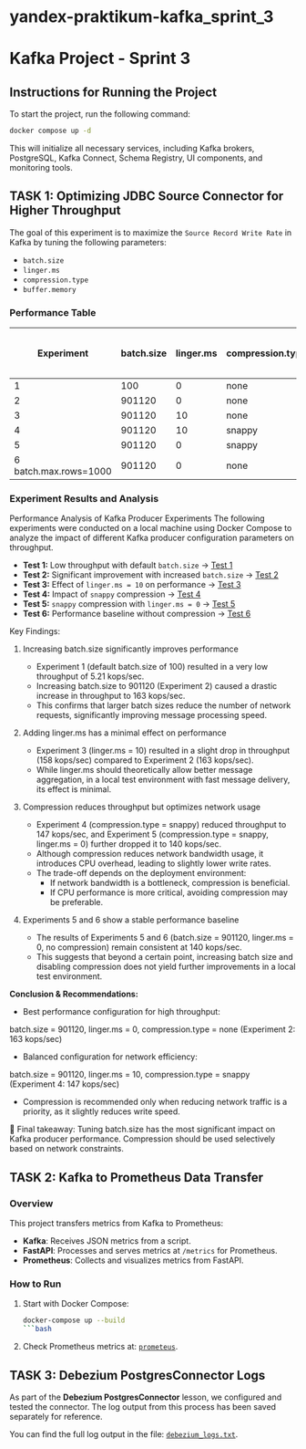 # yandex-praktikum-kafka_sprint_3

# Kafka Project - Sprint 3

## Instructions for Running the Project

To start the project, run the following command:
```sh
docker compose up -d
```
This will initialize all necessary services, including Kafka brokers, PostgreSQL, Kafka Connect, Schema Registry, UI components, and monitoring tools.

## TASK 1: Optimizing JDBC Source Connector for Higher Throughput

The goal of this experiment is to maximize the `Source Record Write Rate` in Kafka by tuning the following parameters:

- `batch.size`
- `linger.ms`
- `compression.type`
- `buffer.memory`

### Performance Table

| Experiment | batch.size | linger.ms | compression.type | buffer.memory | Source Record Write Rate (kops/sec) |
|------------|------------|------------|------------------|---------------|------------------------------------|
| 1          | 100        | 0          | none             | 33554432      | 5.21                              |
| 2          | 901120     | 0          | none             | 33554432      | 163                               |
| 3          | 901120     | 10         | none             | 33554432      | 158                               |
| 4          | 901120     | 10         | snappy           | 33554432      | 147                               |
| 5          | 901120     | 0          | snappy           | 33554432      | 140                               |
| 6 batch.max.rows=1000 | 901120     | 0          | none             | 33554432      | 140                    |

### Experiment Results and Analysis

Performance Analysis of Kafka Producer Experiments
The following experiments were conducted on a local machine using Docker Compose to analyze the impact of different Kafka producer configuration parameters on throughput.

- **Test 1:** Low throughput with default `batch.size` → [Test 1](img/test1.img)  
- **Test 2:** Significant improvement with increased `batch.size` → [Test 2](img/test2.img)  
- **Test 3:** Effect of `linger.ms = 10` on performance → [Test 3](img/test3.img)  
- **Test 4:** Impact of `snappy` compression → [Test 4](img/test4.img)  
- **Test 5:** `snappy` compression with `linger.ms = 0` → [Test 5](img/test5.img)  
- **Test 6:** Performance baseline without compression → [Test 6](img/test6.img)  

Key Findings:
1. Increasing batch.size significantly improves performance

    * Experiment 1 (default batch.size of 100) resulted in a very low throughput of 5.21 kops/sec.
    * Increasing batch.size to 901120 (Experiment 2) caused a drastic increase in throughput to 163 kops/sec.
    * This confirms that larger batch sizes reduce the number of network requests, significantly improving message processing speed.
2. Adding linger.ms has a minimal effect on performance

    * Experiment 3 (linger.ms = 10) resulted in a slight drop in throughput (158 kops/sec) compared to Experiment 2 (163 kops/sec).
    * While linger.ms should theoretically allow better message aggregation, in a local test environment with fast message delivery, its effect is minimal.
3. Compression reduces throughput but optimizes network usage

    * Experiment 4 (compression.type = snappy) reduced throughput to 147 kops/sec, and Experiment 5 (compression.type = snappy, linger.ms = 0) further dropped it to 140 kops/sec.
    * Although compression reduces network bandwidth usage, it introduces CPU overhead, leading to slightly lower write rates.
    * The trade-off depends on the deployment environment:
        * If network bandwidth is a bottleneck, compression is beneficial.
        * If CPU performance is more critical, avoiding compression may be preferable.
4. Experiments 5 and 6 show a stable performance baseline

    * The results of Experiments 5 and 6 (batch.size = 901120, linger.ms = 0, no compression) remain consistent at 140 kops/sec.
    * This suggests that beyond a certain point, increasing batch size and disabling compression does not yield further improvements in a local test environment.

<b>Conclusion & Recommendations:</b>

* Best performance configuration for high throughput:

batch.size = 901120, linger.ms = 0, compression.type = none (Experiment 2: 163 kops/sec)
* Balanced configuration for network efficiency:

batch.size = 901120, linger.ms = 10, compression.type = snappy (Experiment 4: 147 kops/sec)
* Compression is recommended only when reducing network traffic is a priority, as it slightly reduces write speed.

🚀 Final takeaway: Tuning batch.size has the most significant impact on Kafka producer performance. Compression should be used selectively based on network constraints.


## TASK 2: Kafka to Prometheus Data Transfer

### **Overview**
This project transfers metrics from Kafka to Prometheus:

- **Kafka**: Receives JSON metrics from a script.
- **FastAPI**: Processes and serves metrics at `/metrics` for Prometheus.
- **Prometheus**: Collects and visualizes metrics from FastAPI.

### **How to Run**

1. Start with Docker Compose:
   ```bash
   docker-compose up --build
   ```bash
2. Check Prometheus metrics at:
[`prometeus`](http://0.0.0.0:9090/graph?g0.expr=TotalMemory&g0.tab=0&g0.stacked=0&g0.show_exemplars=0&g0.range_input=1h).  


## TASK 3: Debezium PostgresConnector Logs  

As part of the **Debezium PostgresConnector** lesson, we configured and tested the connector. The log output from this process has been saved separately for reference.  

You can find the full log output in the file: [`debezium_logs.txt`](./debezium_logs.txt).  
